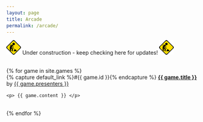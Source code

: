```yaml
---
layout: page
title: Arcade
permalink: /arcade/
---
```

<p class="text-center">
  <img src="/images/construction.gif" alt="still working"> Under construction - keep checking here for updates! <img src="/images/construction.gif" alt="come back soon">
</p>
<br>

<section class="arcade">
  {% for game in site.games %}
  <div class="game" id="{{ game.id }}">
    {% capture default_link %}#{{ game.id }}{% endcapture %}
    <a href="{{ game.website | default: game.team_website | default: default_link }}">
      <strong>{{ game.title }}</strong>
    </a>
    by
    <a href="{{ game.team_website | default: default_link }}">
      {{ game.presenters }}
    </a>

    <p> {{ game.content }} </p>
  </div>
  <br>
  {% endfor %}
</section>
